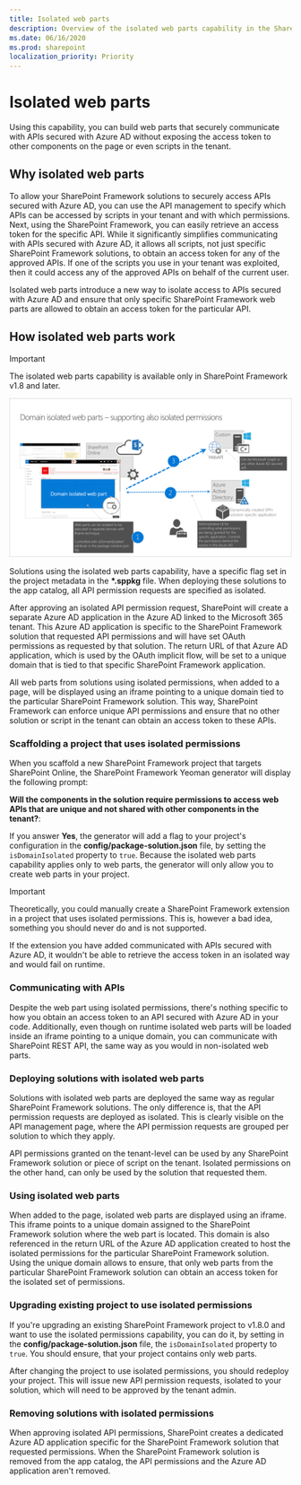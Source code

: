 ```yaml
---
title: Isolated web parts
description: Overview of the isolated web parts capability in the SharePoint Framework
ms.date: 06/16/2020
ms.prod: sharepoint
localization_priority: Priority
---
```


# Isolated web parts

Using this capability, you can build web parts that securely communicate with APIs secured with Azure AD without exposing the access token to other components on the page or even scripts in the tenant.

## Why isolated web parts

To allow your SharePoint Framework solutions to securely access APIs secured with Azure AD, you can use the API management to specify which APIs can be accessed by scripts in your tenant and with which permissions. Next, using the SharePoint Framework, you can easily retrieve an access token for the specific API. While it significantly simplifies communicating with APIs secured with Azure AD, it allows all scripts, not just specific SharePoint Framework solutions, to obtain an access token for any of the approved APIs. If one of the scripts you use in your tenant was exploited, then it could access any of the approved APIs on behalf of the current user.

Isolated web parts introduce a new way to isolate access to APIs secured with Azure AD and ensure that only specific SharePoint Framework web parts are allowed to obtain an access token for the particular API.

## How isolated web parts work

> [!IMPORTANT]
> The isolated web parts capability is available only in SharePoint Framework v1.8 and later.

![Architectural overview illustrating how isolated web parts work](../../images/isolated-web-parts.png)

Solutions using the isolated web parts capability, have a specific flag set in the project metadata in the **\*.sppkg** file. When deploying these solutions to the app catalog, all API permission requests are specified as isolated.

After approving an isolated API permission request, SharePoint will create a separate Azure AD application in the Azure AD linked to the Microsoft 365 tenant. This Azure AD application is specific to the SharePoint Framework solution that requested API permissions and will have set OAuth permissions as requested by that solution. The return URL of that Azure AD application, which is used by the OAuth implicit flow, will be set to a unique domain that is tied to that specific SharePoint Framework application.

All web parts from solutions using isolated permissions, when added to a page, will be displayed using an iframe pointing to a unique domain tied to the particular SharePoint Framework solution. This way, SharePoint Framework can enforce unique API permissions and ensure that no other solution or script in the tenant can obtain an access token to these APIs.

### Scaffolding a project that uses isolated permissions

When you scaffold a new SharePoint Framework project that targets SharePoint Online, the SharePoint Framework Yeoman generator will display the following prompt:

**Will the components in the solution require permissions to access web APIs that are unique and not shared with other components in the tenant?**:

If you answer **Yes**, the generator will add a flag to your project's configuration in the **config/package-solution.json** file, by setting the `isDomainIsolated` property to `true`. Because the isolated web parts capability applies only to web parts, the generator will only allow you to create web parts in your project.

> [!IMPORTANT]
> Theoretically, you could manually create a SharePoint Framework extension in a project that uses isolated permissions. This is, however a bad idea, something you should never do and is not supported.
>
> If the extension you have added communicated with APIs secured with Azure AD, it wouldn't be able to retrieve the access token in an isolated way and would fail on runtime.

### Communicating with APIs

Despite the web part using isolated permissions, there's nothing specific to how you obtain an access token to an API secured with Azure AD in your code. Additionally, even though on runtime isolated web parts will be loaded inside an iframe pointing to a unique domain, you can communicate with SharePoint REST API, the same way as you would in non-isolated web parts.

### Deploying solutions with isolated web parts

Solutions with isolated web parts are deployed the same way as regular SharePoint Framework solutions. The only difference is, that the API permission requests are deployed as isolated. This is clearly visible on the API management page, where the API permission requests are grouped per solution to which they apply.

API permissions granted on the tenant-level can be used by any SharePoint Framework solution or piece of script on the tenant. Isolated permissions on the other hand, can only be used by the solution that requested them.

### Using isolated web parts

When added to the page, isolated web parts are displayed using an iframe. This iframe points to a unique domain assigned to the SharePoint Framework solution where the web part is located. This domain is also referenced in the return URL of the Azure AD application created to host the isolated permissions for the particular SharePoint Framework solution. Using the unique domain allows to ensure, that only web parts from the particular SharePoint Framework solution can obtain an access token for the isolated set of permissions.

### Upgrading existing project to use isolated permissions

If you're upgrading an existing SharePoint Framework project to v1.8.0 and want to use the isolated permissions capability, you can do it, by setting in the **config/package-solution.json** file, the `isDomainIsolated` property to `true`. You should ensure, that your project contains only web parts.

After changing the project to use isolated permissions, you should redeploy your project. This will issue new API permission requests, isolated to your solution, which will need to be approved by the tenant admin.

### Removing solutions with isolated permissions

When approving isolated API permissions, SharePoint creates a dedicated Azure AD application specific for the SharePoint Framework solution that requested permissions. When the SharePoint Framework solution is removed from the app catalog, the API permissions and the Azure AD application aren't removed.
